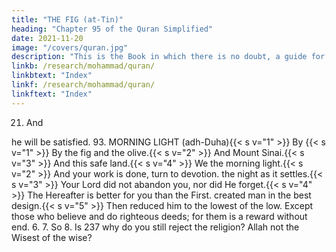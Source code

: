 ```yaml
---
title: "THE FIG (at-Tin)"
heading: "Chapter 95 of the Quran Simplified"
date: 2021-11-20
image: "/covers/quran.jpg"
description: "This is the Book in which there is no doubt, a guide for the righteous."
linkb: /research/mohammad/quran/
linkbtext: "Index"
linkf: /research/mohammad/quran/
linkftext: "Index"
---
```




21. And

he will be satisfied.
93. MORNING LIGHT
(adh-Duha){{< s v="1" >}}  By
{{< s v="1" >}}  By
the fig and the olive.{{< s v="2" >}}  And Mount Sinai.{{< s v="3" >}}  And this safe land.{{< s v="4" >}}  We
the morning light.{{< s v="2" >}}  And
your work is done, turn to devotion.
the night as it settles.{{< s v="3" >}}  Your Lord did not abandon you, nor did He
forget.{{< s v="4" >}}  The Hereafter is better for you than the
First.
created man in the best design.{{< s v="5" >}}  Then
reduced him to the lowest of the low.
Except those who believe and do righteous
deeds; for them is a reward without end.
6.
7. So
8. Is
237
why do you still reject the religion?
Allah not the Wisest of the wise?


